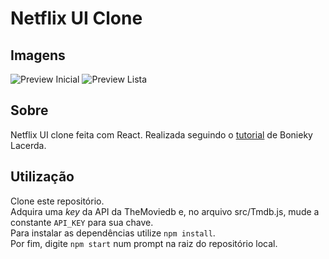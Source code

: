 # Netflix UI Clone
## Imagens
![Preview Inicial](https://i.imgur.com/iz7pd9P.png)
![Preview Lista](https://i.imgur.com/EN1BI9r.png)
## Sobre
Netflix UI clone feita com React.
Realizada seguindo o [tutorial](https://www.youtube.com/watch?v=tBweoUiMsDg) de Bonieky Lacerda.
## Utilização
Clone este repositório.\
Adquira uma _key_ da API da TheMoviedb e, no arquivo src/Tmdb.js, mude a constante `API_KEY` para sua chave.\
Para instalar as dependências utilize `npm install`.\
Por fim, digite `npm start` num prompt na raiz do repositório local.
